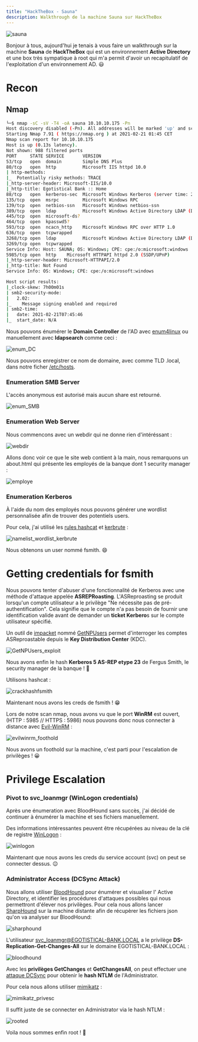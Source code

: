 ```yaml
---
title: "HackTheBox - Sauna"
description: Walkthrough de la machine Sauna sur HackTheBox
---
```

![sauna](https://i.imgur.com/00SlEzr.png)

Bonjour à tous, aujourd'hui je tenais à vous faire un walkthrough sur la machine **Sauna** de **HackTheBox** qui est un environnement **Active Directory** et une box très sympatique à root qui m'a permit d'avoir un recapitulatif de l'exploitation d'un environnement AD. 😃

# Recon

## Nmap

```bash
└─$ nmap -sC -sV -T4 -oA sauna 10.10.10.175 -Pn
Host discovery disabled (-Pn). All addresses will be marked 'up' and scan times will be slower.
Starting Nmap 7.91 ( https://nmap.org ) at 2021-02-21 01:45 CET
Nmap scan report for 10.10.10.175
Host is up (0.13s latency).
Not shown: 988 filtered ports
PORT     STATE SERVICE       VERSION
53/tcp   open  domain        Simple DNS Plus
80/tcp   open  http          Microsoft IIS httpd 10.0
| http-methods: 
|_  Potentially risky methods: TRACE
|_http-server-header: Microsoft-IIS/10.0
|_http-title: Egotistical Bank :: Home
88/tcp   open  kerberos-sec  Microsoft Windows Kerberos (server time: 2021-02-21 07:45:37Z)
135/tcp  open  msrpc         Microsoft Windows RPC
139/tcp  open  netbios-ssn   Microsoft Windows netbios-ssn
389/tcp  open  ldap          Microsoft Windows Active Directory LDAP (Domain: EGOTISTICAL-BANK.LOCAL0., Site: Default-First-Site-Name)
445/tcp  open  microsoft-ds?
464/tcp  open  kpasswd5?
593/tcp  open  ncacn_http    Microsoft Windows RPC over HTTP 1.0
636/tcp  open  tcpwrapped
3268/tcp open  ldap          Microsoft Windows Active Directory LDAP (Domain: EGOTISTICAL-BANK.LOCAL0., Site: Default-First-Site-Name)
3269/tcp open  tcpwrapped
Service Info: Host: SAUNA; OS: Windows; CPE: cpe:/o:microsoft:windows
5985/tcp open  http    Microsoft HTTPAPI httpd 2.0 (SSDP/UPnP)
|_http-server-header: Microsoft-HTTPAPI/2.0
|_http-title: Not Found
Service Info: OS: Windows; CPE: cpe:/o:microsoft:windows

Host script results:
|_clock-skew: 7h00m01s
| smb2-security-mode: 
|   2.02: 
|_    Message signing enabled and required
| smb2-time: 
|   date: 2021-02-21T07:45:46
|_  start_date: N/A
```

Nous pouvons énumérer le **Domain Controller** de l'AD avec [enum4linux](https://github.com/CiscoCXSecurity/enum4linux) ou manuellement avec **ldapsearch** comme ceci :

![enum_DC](https://i.imgur.com/RQKXEQs.png)

Nous pouvons enregistrer ce nom de domaine, avec comme TLD .local, dans notre ficher [/etc/hosts](https://www.configserverfirewall.com/ubuntu-linux/hosts-file/).

### Enumeration SMB Server

L'accès anonymous est autorisé mais aucun share est retourné.

![enum_SMB](https://i.imgur.com/xID4GwS.png)

### Enumeration Web Server

Nous commencons avec un webdir qui ne donne rien d'intéréssant :

![webdir](https://i.imgur.com/jZAIuBd.png)

Allons donc voir ce que le site web contient à la main, nous remarquons un about.html qui présente les employés de la banque dont 1 security manager :

![employe](https://i.imgur.com/nCFx9WH.png)

### Enumeration Kerberos

À l'aide du nom des employés nous pouvons générer une wordlist personnalisée afin de trouver des potentiels users.

Pour cela, j'ai utilisé les [rules hashcat](https://hashcat.net/wiki/doku.php?id=rule_based_attack) et [kerbrute](https://github.com/ropnop/kerbrute) :

![namelist_wordlist_kerbrute](https://i.imgur.com/zvKBlps.png)

Nous obtenons un user nommé fsmith. 😄

# Getting credentials for fsmith

Nous pouvons tenter d'abuser d'une fonctionnalité de Kerberos avec une méthode d'attaque appelée **ASREPRoasting**. L'ASReproasting se produit lorsqu'un compte utilisateur a le privilège "Ne nécessite pas de pré-authentification".
Cela signifie que le compte n'a pas besoin de fournir une identification valide avant de demander un **ticket Kerbero**s sur le compte utilisateur spécifié.

Un outil de [impacket](https://github.com/SecureAuthCorp/impacket) nommé [GetNPUsers](https://github.com/SecureAuthCorp/impacket/blob/master/examples/GetNPUsers.py) permet d'interroger les comptes ASReproastable depuis le **Key Distribution Center** (KDC).

![GetNPUsers_exploit](https://i.imgur.com/XbWQxgW.png)

Nous avons enfin le hash **Kerberos 5 AS-REP etype 23** de Fergus Smith, le security manager de la banque ! 🙂

Utilisons hashcat :

![crackhashfsmith](https://i.imgur.com/Hcd07tr.png)

Maintenant nous avons les creds de fsmith ! 😁

Lors de notre scan nmap, nous avons vu que le port **WinRM** est ouvert, (HTTP : 5985 // HTTPS : 5986) nous pouvons donc nous connecter à distance avec [Evil-WinRM](https://github.com/Hackplayers/evil-winrm) :

![evilwinrm_foothold](https://i.imgur.com/Az1GbP3.png)

Nous avons un foothold sur la machine, c'est parti pour l'escalation de privilèges ! 😀

# Privilege Escalation

### Pivot to svc_loanmgr (WinLogon credentials)

Après une énumeration avec BloodHound sans succès, j'ai décidé de continuer à énumérer la machine et ses fichiers manuellement.

Des informations intéressantes peuvent être récupérées au niveau de la clé de registre [WinLogon](https://www.rapid7.com/db/vulnerabilities/WINDOWS-AUTOLOGIN-ENABLED/) :

![winlogon](https://i.imgur.com/opCS4zS.png)

Maintenant que nous avons les creds du service account (svc) on peut se connecter dessus. 😉

### Administrator Access (DCSync Attack)

Nous allons utiliser [BloodHound](https://github.com/BloodHoundAD/BloodHound) pour énumérer et visualiser l' Active Directory, et identifier les procédures d'attaques possibles qui nous permettront d'élever nos privilèges.
Pour cela nous allons lancer [SharpHound](https://github.com/BloodHoundAD/BloodHound/tree/master/Collectors) sur la machine distante afin de récupèrer les fichiers json qu'on va analyser sur BloodHound:

![sharphound](https://i.imgur.com/zqRv7Ux.png)

L'utilisateur svc_loanmgr@EGOTISTICAL-BANK.LOCAL a le privilège **DS-Replication-Get-Changes-All** sur le domaine EGOTISTICAL-BANK.LOCAL :

![bloodhound](https://i.imgur.com/50XCDxM.png)

Avec les **privilèges GetChanges** et **GetChangesAll**, on peut effectuer une [attaque DCSync](http://www.harmj0y.net/blog/redteaming/mimikatz-and-dcsync-and-extrasids-oh-my/) pour obtenir le **hash NTLM** de l'Administrator. 

Pour cela nous allons utiliser [mimikatz](https://github.com/gentilkiwi/mimikatz) :

![mimikatz_privesc](https://i.imgur.com/RlXAVLu.png)

Il suffit juste de se connecter en Administrator via le hash NTLM :

![rooted](https://i.imgur.com/Hy6koKi.png)

Voila nous sommes enfin root ! 🙂
